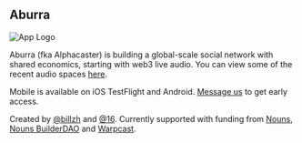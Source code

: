 ## Aburra

![App Logo](https://aburra.xyz/android-chrome-192x192.png)

Aburra (fka Alphacaster) is building a global-scale social network with shared economics, starting with web3 live audio. You can view some of the recent audio spaces [here](https://aburra.xyz/).

Mobile is available on iOS TestFlight and Android. [Message us](https://t.me/thebillzh) to get early access. 

Created by [@billzh](https://warpcast.com/billzh) and [@16](https://warpcast.com/16). Currently supported with funding from [Nouns](https://nouns.wtf/vote/395), [Nouns BuilderDAO](https://aburra.xyz/dao/BuilderDAO/prop/48) and [Warpcast](https://warpcast.com/v/0xd74872).
